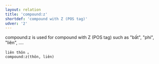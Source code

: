 ```yaml
---
layout: relation
title: 'compound:z'
shortdef: 'compound with Z (POS tag)'
udver: '2'
---
```


compound:z is used for compound with Z (POS tag) such as "bất", "phi", "liên", ....

~~~ sdparse
liên thôn 。
compound:z(thôn, liên)
~~~

<!-- Interlanguage links updated So kvě 14 19:02:54 CEST 2022 -->
